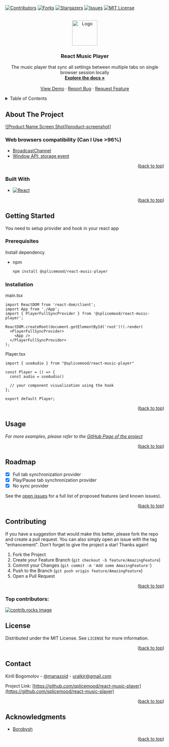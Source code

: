<!-- Improved compatibility of back to top link: See: https://github.com/othneildrew/Best-README-Template/pull/73 -->
<a id="readme-top"></a>
<!--
*** Thanks for checking out the Best-README-Template. If you have a suggestion
*** that would make this better, please fork the repo and create a pull request
*** or simply open an issue with the tag "enhancement".
*** Don't forget to give the project a star!
*** Thanks again! Now go create something AMAZING! :D
-->



<!-- PROJECT SHIELDS -->
<!--
*** I'm using markdown "reference style" links for readability.
*** Reference links are enclosed in brackets [ ] instead of parentheses ( ).
*** See the bottom of this document for the declaration of the reference variables
*** for contributors-url, forks-url, etc. This is an optional, concise syntax you may use.
*** https://www.markdownguide.org/basic-syntax/#reference-style-links
-->
[![Contributors][contributors-shield]][contributors-url]
[![Forks][forks-shield]][forks-url]
[![Stargazers][stars-shield]][stars-url]
[![Issues][issues-shield]][issues-url]
[![MIT License][license-shield]][license-url]



<!-- PROJECT LOGO -->
<br />
<div align="center">
  <a href="https://github.com/splicemood/react-music-player">
    <img src="https://avatars.githubusercontent.com/u/190438716" alt="Logo" width="80" height="80">
  </a>

<h3 align="center">React Music Player</h3>

  <p align="center">
    The music player that sync all settings between multiple tabs on single browser session locally
    <br />
    <a href="https://github.com/splicemood/react-music-player"><strong>Explore the docs »</strong></a>
    <br />
    <br />
    <a href="https://github.com/splicemood/react-music-player">View Demo</a>
    ·
    <a href="https://github.com/splicemood/react-music-player/issues/new?labels=bug&template=bug-report---.md">Report Bug</a>
    ·
    <a href="https://github.com/splicemood/react-music-player/issues/new?labels=enhancement&template=feature-request---.md">Request Feature</a>
  </p>
</div>



<!-- TABLE OF CONTENTS -->
<details>
  <summary>Table of Contents</summary>
  <ol>
    <li>
      <a href="#about-the-project">About The Project</a>
      <ul>
        <li><a href="#built-with">Built With</a></li>
      </ul>
    </li>
    <li>
      <a href="#getting-started">Getting Started</a>
      <ul>
        <li><a href="#prerequisites">Prerequisites</a></li>
        <li><a href="#installation">Installation</a></li>
      </ul>
    </li>
    <li><a href="#usage">Usage</a></li>
    <li><a href="#roadmap">Roadmap</a></li>
    <li><a href="#contributing">Contributing</a></li>
    <li><a href="#license">License</a></li>
    <li><a href="#contact">Contact</a></li>
    <li><a href="#acknowledgments">Acknowledgments</a></li>
  </ol>
</details>



<!-- ABOUT THE PROJECT -->
## About The Project

[![Product Name Screen Shot][product-screenshot]](https://splicemood.github.io/react-music-player/)

### Web browsers compatibility (Can I Use >96%)

- [BroadcastChannel](https://caniuse.com/broadcastchannel)
- [Window API: storage event](https://caniuse.com/mdn-api_window_storage_event)

<p align="right">(<a href="#readme-top">back to top</a>)</p>



### Built With

* [![React][React.js]][React-url]

<p align="right">(<a href="#readme-top">back to top</a>)</p>



<!-- GETTING STARTED -->
## Getting Started

You need to setup provider and hook in your react app

### Prerequisites

Install dependency

* npm
  ```sh
  npm install @splicemood/react-music-player
  ```

### Installation

main.tsx

```tsx
import ReactDOM from 'react-dom/client';
import App from './App';
import { PlayerFullSyncProvider } from '@splicemood/react-music-player';

ReactDOM.createRoot(document.getElementById('root')!).render(
  <PlayerFullSyncProvider>
    <App />
  </PlayerFullSyncProvider>
);
```

Player.tsx

```tsx
import { useAudio } from "@splicemood/react-music-player"

const Player = () => {
  const audio = useAudio()
  
  // your component visualization using the hook
};

export default Player;
```

<p align="right">(<a href="#readme-top">back to top</a>)</p>



<!-- USAGE EXAMPLES -->
## Usage

_For more examples, please refer to the [GitHub Page of the project](https://splicemood.github.io/react-music-player/)_

<p align="right">(<a href="#readme-top">back to top</a>)</p>



<!-- ROADMAP -->
## Roadmap

- [x] Full tab synchronization provider
- [x] Play/Pause tab synchronization provider
- [x] No sync provider

See the [open issues](https://github.com/splicemood/react-music-player/issues) for a full list of proposed features (and known issues).

<p align="right">(<a href="#readme-top">back to top</a>)</p>



<!-- CONTRIBUTING -->
## Contributing

If you have a suggestion that would make this better, please fork the repo and create a pull request. You can also simply open an issue with the tag "enhancement".
Don't forget to give the project a star! Thanks again!

1. Fork the Project
2. Create your Feature Branch (`git checkout -b feature/AmazingFeature`)
3. Commit your Changes (`git commit -m 'Add some AmazingFeature'`)
4. Push to the Branch (`git push origin feature/AmazingFeature`)
5. Open a Pull Request

<p align="right">(<a href="#readme-top">back to top</a>)</p>

### Top contributors:

<a href="https://github.com/splicemood/react-music-player/graphs/contributors">
  <img src="https://contrib.rocks/image?repo=splicemood/react-music-player" alt="contrib.rocks image" />
</a>



<!-- LICENSE -->
## License

Distributed under the MIT License. See `LICENSE` for more information.

<p align="right">(<a href="#readme-top">back to top</a>)</p>



<!-- CONTACT -->
## Contact

Kirill Bogomolov - [@manazoid](https://t.me/manazoid) - uralkir@gmail.com

Project Link: [https://github.com/splicemood/react-music-player](https://github.com/splicemood/react-music-player)

<p align="right">(<a href="#readme-top">back to top</a>)</p>



<!-- ACKNOWLEDGMENTS -->
## Acknowledgments

* [Borobysh](https://github.com/Boroboysh)

<p align="right">(<a href="#readme-top">back to top</a>)</p>



<!-- MARKDOWN LINKS & IMAGES -->
<!-- https://www.markdownguide.org/basic-syntax/#reference-style-links -->
[contributors-shield]: https://img.shields.io/github/contributors/splicemood/react-music-player.svg?style=for-the-badge
[contributors-url]: https://github.com/splicemood/react-music-player/graphs/contributors
[forks-shield]: https://img.shields.io/github/forks/splicemood/react-music-player.svg?style=for-the-badge
[forks-url]: https://github.com/splicemood/react-music-player/network/members
[stars-shield]: https://img.shields.io/github/stars/splicemood/react-music-player.svg?style=for-the-badge
[stars-url]: https://github.com/splicemood/react-music-player/stargazers
[issues-shield]: https://img.shields.io/github/issues/splicemood/react-music-player.svg?style=for-the-badge
[issues-url]: https://github.com/splicemood/react-music-player/issues
[license-shield]: https://img.shields.io/github/license/splicemood/react-music-player.svg?style=for-the-badge
[license-url]: https://github.com/splicemood/react-music-player/blob/main/LICENSE
[React.js]: https://img.shields.io/badge/React-20232A?style=for-the-badge&logo=react&logoColor=61DAFB
[React-url]: https://reactjs.org/
